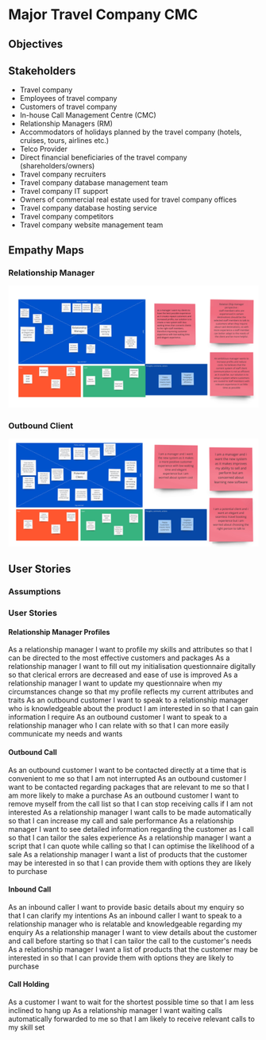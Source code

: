 # Major Travel Company CMC

## Objectives

## Stakeholders
* Travel company
* Employees of travel company
* Customers of travel company
* In-house Call Management Centre (CMC)
* Relationship Managers (RM)
* Accommodators of holidays planned by the travel company (hotels, cruises, tours, airlines etc.)
* Telco Provider
* Direct financial beneficiaries of the travel company (shareholders/owners)
* Travel company recruiters
* Travel company database management team
* Travel company IT support
* Owners of commercial real estate used for travel company offices
* Travel company database hosting service
* Travel company competitors
* Travel company website management team

## Empathy Maps
### Relationship Manager
![Relationship Manager Empathy Map](./em_relationship_manager.jpg)
### Outbound Client
![Outbound Client Empathy Map](./em_outbound_client.jpg)

## User Stories
### Assumptions
### User Stories
#### Relationship Manager Profiles
As a relationship manager I want to profile my skills and attributes so that I can be directed to the most effective customers and packages
As a relationship manager I want to fill out my initialisation questionnaire digitally so that clerical errors are decreased and ease of use is improved
As a relationship manager I want to update my questionnaire when my circumstances change so that my profile reflects my current attributes and traits
As an outbound customer I want to speak to a relationship manager who is knowledgeable about the product I am interested in so that I can gain information I require
As an outbound customer I want to speak to a relationship manager who I can relate with so that I can more easily communicate my needs and wants 

#### Outbound Call
As an outbound customer I want to be contacted directly at a time that is convenient to me so that I am not interrupted
As an outbound customer I want to be contacted regarding packages that are relevant to me so that I am more likely to make a purchase
As an outbound customer I want to remove myself from the call list so that I can stop receiving calls if I am not interested
As a relationship manager I want calls to be made automatically so that I can increase my call and sale performance
As a relationship manager I want to see detailed information regarding the customer as I call so that I can tailor the sales experience
As a relationship manager I want a script that I can quote while calling so that I can optimise the likelihood of a sale
As a relationship manager I want a list of products that the customer may be interested in so that I can provide them with options they are likely to purchase

#### Inbound Call
As an inbound caller I want to provide basic details about my enquiry so that I can clarify my intentions
As an inbound caller I want to speak to a relationship manager who is relatable and knowledgeable regarding my enquiry
As a relationship manager I want to view details about the customer and call before starting so that I can tailor the call to the customer's needs
As a relationship manager I want a list of products that the customer may be interested in so that I can provide them with options they are likely to purchase

#### Call Holding
As a customer I want to wait for the shortest possible time so that I am less inclined to hang up
As a relationship manager I want waiting calls automatically forwarded to me so that I am likely to receive relevant calls to my skill set
